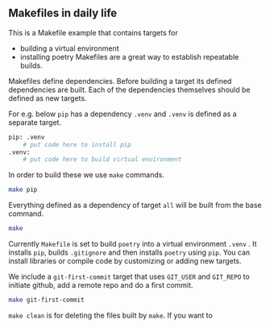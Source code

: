 ## Makefiles in daily life

This is a Makefile example that contains targets for
- building a virtual environment
- installing poetry
Makefiles are a great way to establish repeatable builds.

Makefiles define dependencies. Before building a target its defined dependencies are built.
Each of the dependencies themselves should be defined as new targets.

For e.g. below `pip` has a dependency `.venv` and `.venv` is defined as a separate target.
```bash
pip: .venv
    # put code here to install pip
.venv: 
    # put code here to build virtual environment
```
In order to build these we use `make` commands.
```bash
make pip
```
Everything defined as a dependency of target `all`
will be built from the base command.
```bash 
make
```
Currently `Makefile` is set to build `poetry` into a virtual environment `.venv` .
It installs `pip`, builds `.gitignore` and then installs `poetry` using `pip`. 
You can install libraries or compile code by customizing or adding new targets. 

We include a `git-first-commit` target that uses `GIT_USER` and `GIT_REPO` to 
initiate github, add a remote repo and do a first commit.
```bash 
make git-first-commit
```

`make clean` is for deleting the files built by `make`. 
If you want to